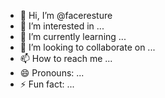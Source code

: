 - 👋 Hi, I’m @faceresture
- 👀 I’m interested in ...
- 🌱 I’m currently learning ...
- 💞️ I’m looking to collaborate on ...
- 📫 How to reach me ...
- 😄 Pronouns: ...
- ⚡ Fun fact: ...

<!---
faceresture/faceresture is a ✨ special ✨ repository because its `README.md` (this file) appears on your GitHub profile.
You can click the Preview link to take a look at your changes.
--->
